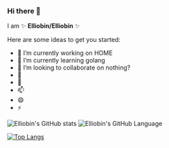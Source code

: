 ### Hi there 👋


I am ✨ **Elliobin/Elliobin** ✨ 

Here are some ideas to get you started:

- 🔭 I’m currently working on HOME
- 🌱 I’m currently learning golang
- 👯 I’m looking to collaborate on nothing?
- 🤔 
- 💬 
- 📫 
- 😄 
- ⚡ 



![Elliobin's GitHub stats](https://github-readme-stats.vercel.app/api?username=Elliobin&show_icons=true&theme=radical)
![Elliobin's GitHub Language](https://github-readme-stats.vercel.app/api/top-langs/?username=Elliobin&theme=radical)


[![Top Langs](https://github-readme-stats.vercel.app/api/top-langs/?username=Elliobin&layout=compact)](https://github.com/anuraghazra/github-readme-stats)
